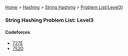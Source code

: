 [Home](../../../../) > [Hashing](../../../) > [String Hashing](../../) > [Problem List(Level3)](./)

### String Hashing Problem List: Level3


#### Codeforces
- [727E](../../l3-cf-727E)
- [752D](../../l3-cf-752D)


